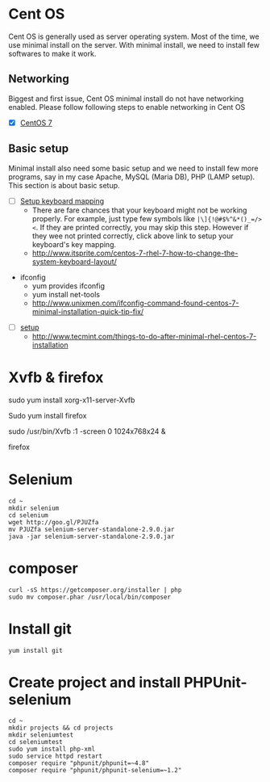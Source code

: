 # Cent OS

Cent OS is generally used as server operating system. Most of the time, we use minimal install on the server. With minimal install, we need to install few softwares to make it work.

## Networking

Biggest and first issue, Cent OS minimal install do not have networking enabled. Please follow following steps to enable networking in Cent OS

- [x] [CentOS 7](CentOS/Network/CentOS7.md)

## Basic setup

Minimal install also need some basic setup and we need to install few more programs, say in my case Apache, MySQL (Maria DB), PHP (LAMP setup). This section is about basic setup.

- [ ] [Setup keyboard mapping](CentOS/Basic/keyboard)
  - There are fare chances that your keyboard might not be working properly. For example, just type few symbols like `|\]{!@#$%^&*()_=/><`. If they are printed correctly, you may skip this step. However if they wee not printed correctly, click above link to setup your keyboard's key mapping.
  - http://www.itsprite.com/centos-7-rhel-7-how-to-change-the-system-keyboard-layout/
- ifconfig
  - yum provides ifconfig
  - yum install net-tools
  - http://www.unixmen.com/ifconfig-command-found-centos-7-minimal-installation-quick-tip-fix/
- [ ] [setup](CentOS/Basic/basic.md)
  - http://www.tecmint.com/things-to-do-after-minimal-rhel-centos-7-installation

# Xvfb & firefox

sudo yum install xorg-x11-server-Xvfb

Sudo yum install firefox

sudo /usr/bin/Xvfb :1 -screen 0 1024x768x24 &

firefox

# Selenium

```
cd ~
mkdir selenium
cd selenium
wget http://goo.gl/PJUZfa
mv PJUZfa selenium-server-standalone-2.9.0.jar
java -jar selenium-server-standalone-2.9.0.jar
```

# composer

```
curl -sS https://getcomposer.org/installer | php
sudo mv composer.phar /usr/local/bin/composer
```

# Install git

```
yum install git
```

# Create project and install PHPUnit-selenium

```
cd ~
mkdir projects && cd projects
mkdir seleniumtest
cd seleniumtest
sudo yum install php-xml
sudo service httpd restart
composer require "phpunit/phpunit=~4.8"
composer require "phpunit/phpunit-selenium=~1.2"
```
